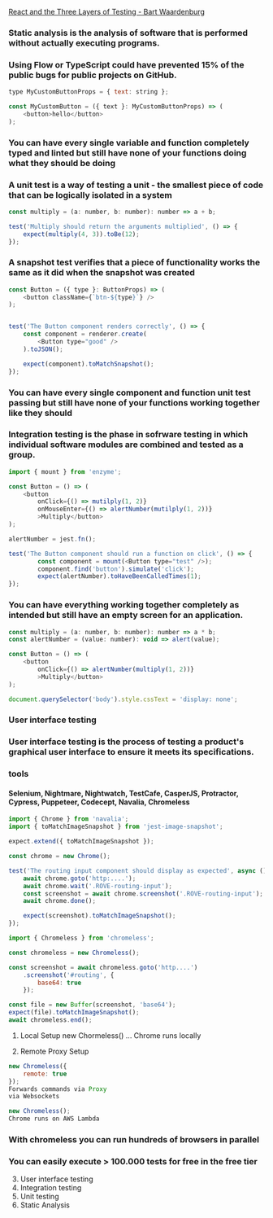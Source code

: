 [React and the Three Layers of Testing - Bart Waardenburg](https://www.youtube.com/watch?v=L2yOoxzXmw8)


### Static analysis is the analysis of software that is performed without actually executing programs.

### Using Flow or TypeScript could have prevented 15% of the public bugs for public projects on GitHub.

```javascript
type MyCustomButtonProps = { text: string };

const MyCustomButton = ({ text }: MyCustomButtonProps) => (
	<button>hello</button>
);
```

### You can have every single variable and function completely typed and linted but still have none of your functions doing what they should be doing

### A unit test is a way of testing a unit - the smallest piece of code that can be logically isolated in a system

```javascript
const multiply = (a: number, b: number): number => a + b;

test('Multiply should return the arguments multiplied', () => {
	expect(multiply(4, 3)).toBe(12);
});
```

### A snapshot test verifies that a piece of functionality works the same as it did when the snapshot was created


```javascript
const Button = ({ type }: ButtonProps) => (
	<button className={`btn-${type}`} />
);


test('The Button component renders correctly', () => {
	const component = renderer.create(
		<Button type="good" />
	).toJSON();

	expect(component).toMatchSnapshot();
});
```

### You can have every single component and function unit test passing but still have none of your functions working together like they should

### Integration testing is the phase in sofrware testing in which individual software modules are combined and tested as a group.


```javascript
import { mount } from 'enzyme';

const Button = () => (
	<button 
		onClick={() => mutilply(1, 2)}
		onMouseEnter={() => alertNumber(mutilply(1, 2))}
		>Multiply</button>
);

alertNumber = jest.fn();

test('The Button component should run a function on click', () => {
		const component = mount(<Button type="test" />);
		component.find('button').simulate('click');
		expect(alertNumber).toHaveBeenCalledTimes(1);
});
```

### You can have everything working together completely as intended but still have an empty screen for an application.

```javascript
const multiply = (a: number, b: number): number => a * b;
const alertNumber = (value: number): void => alert(value);

const Button = () => (
	<button 
		onClick={() => alertNumber(multiply(1, 2))}
		>Multiply</button>
);

document.querySelector('body').style.cssText = 'display: none';
```

### User interface testing

### User interface testing is the process of testing a product's graphical user interface to ensure it meets its specifications.


### tools
#### Selenium, Nightmare, Nightwatch, TestCafe, CasperJS, Protractor, Cypress, Puppeteer, Codecept, Navalia, Chromeless

```javascript
import { Chrome } from 'navalia';
import { toMatchImageSnapshot } from 'jest-image-snapshot';

expect.extend({ toMatchImageSnapshot });

const chrome = new Chrome();

test('The routing input component should display as expected', async () => {
	await chrome.goto('http:....');
	await chrome.wait('.ROVE-routing-input');
	const screenshot = await chrome.screenshot('.ROVE-routing-input');
	await chrome.done();

	expect(screenshot).toMatchImageSnapshot();
});
```

```javascript
import { Chromeless } from 'chromeless';

const chromeless = new Chromeless();

const screenshot = await chromeless.goto('http....')
	.screenshot('#routing', {
		base64: true
	});

const file = new Buffer(screenshot, 'base64');
expect(file).toMatchImageSnapshot();
await chromeless.end();
```

1. Local Setup
new Chormeless() ... Chrome runs locally

2. Remote Proxy Setup
```javascript
new Chromeless({
	remote: true
});
Forwards commands via Proxy
via Websockets

new Chromeless();
Chrome runs on AWS Lambda
```

### With chromeless you can run hundreds of browsers in parallel
### You can easily execute > 100.000 tests for free in the free tier

3. User interface testing
2. Integration testing
1. Unit testing
0. Static Analysis
